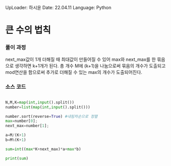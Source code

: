 
UpLoader: 하시윤
Date: 22.04.11
Language: Python

# 큰 수의 법칙

### 풀이 과정 
next_max값이 1개 더해질 때 최대값이 만들어질 수 있어 max와 next_max를 한 묶음으로 생각하면 k+1개가 된다.
총 개수 M에 (k+1)을 나눔으로써 묶음의 개수가 도출되고 mod연산을 함으로써 추가로 더해질 수 있는 max의 개수가 도출되어진다.

### 소스 코드

```python

N,M,K=map(int,input().split())
number=list(map(int,input().split()))

number.sort(reverse=True) #내림차순으로 정렬
max=number[0];
next_max=number[1];

a=M/(K+1)
b=M%(K+1)

sum=int((max*K+next_max)*a+max*b)

print(sum)
